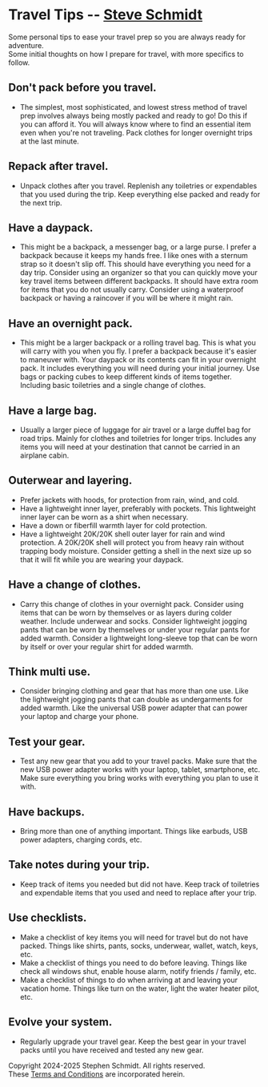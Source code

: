 
# Travel Tips -- [Steve Schmidt](/)

Some personal tips to ease your travel prep so you are always ready for adventure.<br />
Some initial thoughts on how I prepare for travel, with more specifics to follow.

## Don't pack before you travel.
- The simplest, most sophisticated, and lowest stress method of travel prep involves always being mostly packed and ready to go!
    Do this if you can afford it.
    You will always know where to find an essential item even when you're not traveling.
    Pack clothes for longer overnight trips at the last minute.

## Repack after travel.
- Unpack clothes after you travel.
    Replenish any toiletries or expendables that you used during the trip.
    Keep everything else packed and ready for the next trip.

## Have a daypack.
- This might be a backpack, a messenger bag, or a large purse.
    I prefer a backpack because it keeps my hands free.
    I like ones with a sternum strap so it doesn't slip off.
    This should have everything you need for a day trip.
    Consider using an organizer so that you can quickly move your key travel items between different backpacks.
    It should have extra room for items that you do not usually carry.
    Consider using a waterproof backpack or having a raincover if you will be where it might rain.

## Have an overnight pack.
- This might be a larger backpack or a rolling travel bag.
    This is what you will carry with you when you fly.
    I prefer a backpack because it's easier to maneuver with.
    Your daypack or its contents can fit in your overnight pack.
    It includes everything you will need during your initial journey.
    Use bags or packing cubes to keep different kinds of items together.
    Including basic toiletries and a single change of clothes.

## Have a large bag.
- Usually a larger piece of luggage for air travel or a large duffel bag for road trips.
    Mainly for clothes and toiletries for longer trips.
    Includes any items you will need at your destination that cannot be carried in an airplane cabin.

## Outerwear and layering.
- Prefer jackets with hoods, for protection from rain, wind, and cold.
- Have a lightweight inner layer, preferably with pockets.
    This lightweight inner layer can be worn as a shirt when necessary.
- Have a down or fiberfill warmth layer for cold protection.
- Have a lightweight 20K/20K shell outer layer for rain and wind protection.
    A 20K/20K shell will protect you from heavy rain without trapping body moisture.
    Consider getting a shell in the next size up so that it will fit while you are wearing your daypack.

## Have a change of clothes.
- Carry this change of clothes in your overnight pack.
    Consider using items that can be worn by themselves or as layers during colder weather.
    Include underwear and socks.
    Consider lightweight jogging pants that can be worn by themselves or under your regular pants for added warmth.
    Consider a lightweight long-sleeve top that can be worn by itself or over your regular shirt for added warmth.

## Think multi use.
- Consider bringing clothing and gear that has more than one use.
    Like the lightweight jogging pants that can double as undergarments for added warmth.
    Like the universal USB power adapter that can power your laptop and charge your phone.

## Test your gear.
- Test any new gear that you add to your travel packs.
    Make sure that the new USB power adapter works with your laptop, tablet, smartphone, etc.
    Make sure everything you bring works with everything you plan to use it with.

## Have backups.
- Bring more than one of anything important.
    Things like earbuds, USB power adapters, charging cords, etc.

## Take notes during your trip.
- Keep track of items you needed but did not have.
    Keep track of toiletries and expendable items that you used and need to replace after your trip.

## Use checklists.
- Make a checklist of key items you will need for travel but do not have packed.
    Things like shirts, pants, socks, underwear, wallet, watch, keys, etc.
- Make a checklist of things you need to do before leaving.
    Things like check all windows shut, enable house alarm, notify friends / family, etc.
- Make a checklist of things to do when arriving at and leaving your vacation home.
    Things like turn on the water, light the water heater pilot, etc.

## Evolve your system.
- Regularly upgrade your travel gear.
    Keep the best gear in your travel packs until you have received and tested any new gear.

<!--

# Unorganized Topics to Expand Upon

- List of Essential travel items.
- Modularity.
- Compactness.
- Weigh items.
- Vehicle organizer.
- Food & water.
- Books: Trucker atlas.
- Different seasons.
- TSA carry on / checked items list.
- Optional packs.
- Optional items.
- Road trips.
- Vehicle prep.
- Cycle expendable items.
- Prefer jackets with zippered pockets.
- Eat when you can.
- Sleep when you can.
- Emergency outfit.
- Things to avoid in jackets: heavy, water absorbing.

-->

Copyright 2024-2025 Stephen Schmidt.  All rights reserved.
<br />These [Terms and Conditions](/terms-and-conditions) are incorporated herein.
